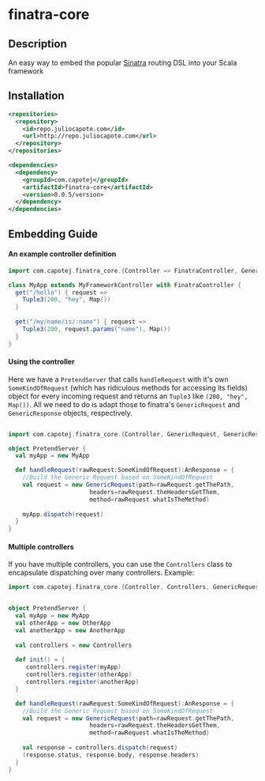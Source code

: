 finatra-core
============
## Description
An easy way to embed the popular [Sinatra](http://sinatrarb.com) routing DSL into your Scala framework


## Installation

```xml
<repositories>
  <repository>
    <id>repo.juliocapote.com</id>
    <url>http://repo.juliocapote.com</url>
  </repository>
</repositories>

<dependencies>
  <dependency>
    <groupId>com.capotej</groupId>
    <artifactId>finatra-core</artifactId>
    <version>0.0.5/version>
  </dependency>
</dependencies>
```

## Embedding Guide

#### An example controller definition

```scala
import com.capotej.finatra_core.{Controller => FinatraController, GenericRequest}

class MyApp extends MyFrameworkController with FinatraController {
  get("/hello") { request =>
    Tuple3(200, "hey", Map())
  }
  
  get("/my/name/is/:name") { request => 
    Tuple3(200, request.params("name"), Map()) 
  }
}
```

#### Using the controller
Here we have a ```PretendServer``` that calls ```handleRequest``` with it's own ```SomeKindOfRequest``` (which has ridiculous methods for accessing its fields) object for every incoming request and returns an ```Tuple3``` like ```(200, "hey", Map())```. All we need to do is adapt those to finatra's ```GenericRequest``` and ```GenericResponse``` objects, respectively.

```scala

import com.capotej.finatra_core.{Controller, GenericRequest, GenericResponse}

object PretendServer {
  val myApp = new MyApp

  def handleRequest(rawRequest:SomeKindOfRequest):AnResponse = {
    //Build the Generic Request based on SomeKindOfRequest
    val request = new GenericRequest(path=rawRequest.getThePath,
                       headers=rawRequest.theHeadersGetThem, 
                       method=rawRequest.whatIsTheMethod)
    
    myApp.dispatch(request)
  }
}
```

#### Multiple controllers
If you have multiple controllers, you can use the ```Controllers``` class to encapsulate dispatching over many controllers. Example:

```scala
import com.capotej.finatra_core.{Controller, Controllers, GenericRequest, GenericResponse}


object PretendServer {
  val myApp = new MyApp
  val otherApp = new OtherApp
  val anotherApp = new AnotherApp
  
  val controllers = new Controllers
  
  def init() = {
     controllers.register(myApp)
     controllers.register(otherApp)
     controllers.register(anotherApp)
  }  

  def handleRequest(rawRequest:SomeKindOfRequest):AnResponse = {
    //Build the Generic Request based on SomeKindOfRequest
    val request = new GenericRequest(path=rawRequest.getThePath,
                       headers=rawRequest.theHeadersGetThem, 
                       method=rawRequest.whatIsTheMethod)
    
    val response = controllers.dispatch(request)
  	(response.status, response.body, response.headers)
  }
}

```



 




 


